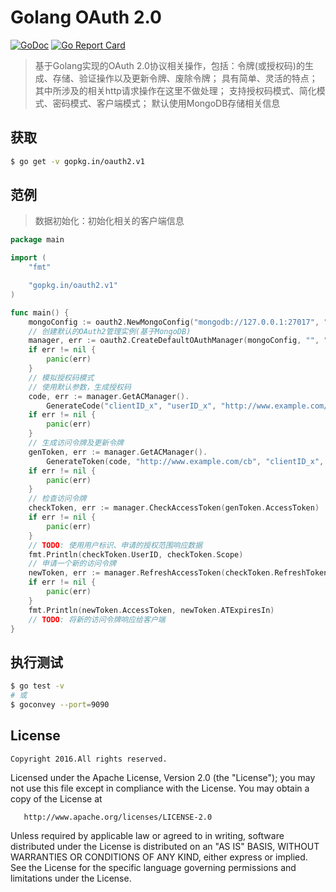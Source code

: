 Golang OAuth 2.0
================

[![GoDoc](https://godoc.org/gopkg.in/oauth2.v1?status.svg)](https://godoc.org/gopkg.in/oauth2.v1)
[![Go Report Card](https://goreportcard.com/badge/gopkg.in/oauth2.v1)](https://goreportcard.com/report/gopkg.in/oauth2.v1)

> 基于Golang实现的OAuth 2.0协议相关操作，包括：令牌(或授权码)的生成、存储、验证操作以及更新令牌、废除令牌； 具有简单、灵活的特点； 其中所涉及的相关http请求操作在这里不做处理； 支持授权码模式、简化模式、密码模式、客户端模式； 默认使用MongoDB存储相关信息

获取
----

```bash
$ go get -v gopkg.in/oauth2.v1
```

范例
----

> 数据初始化：初始化相关的客户端信息

```go
package main

import (
	"fmt"

	"gopkg.in/oauth2.v1"
)

func main() {
	mongoConfig := oauth2.NewMongoConfig("mongodb://127.0.0.1:27017", "test")
	// 创建默认的OAuth2管理实例(基于MongoDB)
	manager, err := oauth2.CreateDefaultOAuthManager(mongoConfig, "", "", nil)
	if err != nil {
		panic(err)
	}
	// 模拟授权码模式
	// 使用默认参数，生成授权码
	code, err := manager.GetACManager().
		GenerateCode("clientID_x", "userID_x", "http://www.example.com/cb", "scopes")
	if err != nil {
		panic(err)
	}
	// 生成访问令牌及更新令牌
	genToken, err := manager.GetACManager().
		GenerateToken(code, "http://www.example.com/cb", "clientID_x", "clientSecret_x", true)
	if err != nil {
		panic(err)
	}
	// 检查访问令牌
	checkToken, err := manager.CheckAccessToken(genToken.AccessToken)
	if err != nil {
		panic(err)
	}
	// TODO: 使用用户标识、申请的授权范围响应数据
	fmt.Println(checkToken.UserID, checkToken.Scope)
	// 申请一个新的访问令牌
	newToken, err := manager.RefreshAccessToken(checkToken.RefreshToken, "scopes")
	if err != nil {
		panic(err)
	}
	fmt.Println(newToken.AccessToken, newToken.ATExpiresIn)
	// TODO: 将新的访问令牌响应给客户端
}
```

执行测试
----

```bash
$ go test -v
# 或
$ goconvey --port=9090
```

License
-------

```
Copyright 2016.All rights reserved.
```

Licensed under the Apache License, Version 2.0 (the "License"); you may not use this file except in compliance with the License. You may obtain a copy of the License at

```
   http://www.apache.org/licenses/LICENSE-2.0
```

Unless required by applicable law or agreed to in writing, software distributed under the License is distributed on an "AS IS" BASIS, WITHOUT WARRANTIES OR CONDITIONS OF ANY KIND, either express or implied. See the License for the specific language governing permissions and limitations under the License.
